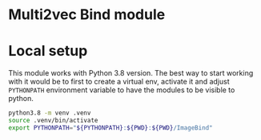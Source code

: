# Multi2vec Bind module

# Local setup

This module works with Python 3.8 version. The best way to start working with it would be to first to create a virtual env, activate it and adjust `PYTHONPATH` environment variable to have the modules to be visible to python.

```sh
python3.8 -m venv .venv
source .venv/bin/activate
export PYTHONPATH="${PYTHONPATH}:${PWD}:${PWD}/ImageBind"
```

